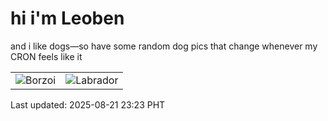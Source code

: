# hi i'm Leoben

and i like dogs—so have some random dog pics that change whenever my CRON feels like it

|  |  |
|--------|----------|
| ![Borzoi](https://random-dog-vercel.vercel.app/api/random-borzoi?v=1755789830) | ![Labrador](https://random-dog-vercel.vercel.app/api/random-labrador?v=1755789830) |

Last updated: 2025-08-21 23:23 PHT
